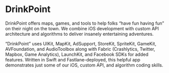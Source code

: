 # DrinkPoint

DrinkPoint offers maps, games, and tools to help folks “have fun having fun” on their night on the town. We combine iOS development with custom API architecture and algorithms to deliver insanely entertaining adventures.

“DrinkPoint” uses UIKit, MapKit, AdSupport, StoreKit, SpriteKit, GameKit, AVFoundation, and AudioToolbox along with Fabric (Crashlytics, Twitter, Mapbox, Game Analytics), LaunchKit, and Facebook SDKs for added features. Written in Swift and Fastlane-deployed, this helpful app demonstrates just some of our iOS, custom API, and algorithm coding skills.
